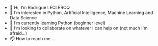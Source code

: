 - 👋 Hi, I’m Rodrigue LECLERCQ
- 👀 I’m interested in Python, Artificial Intelligence, Machine Learning and Data Science
- 🌱 I’m currently learning Python (beginner level)
- 💞️ I’m looking to collaborate on whatever I can help on (not much I'm afraid...)
- 📫 How to reach me ...

<!---
Rodrigue-LECLERCQ/Rodrigue-LECLERCQ is a ✨ special ✨ repository because its `README.md` (this file) appears on your GitHub profile.
You can click the Preview link to take a look at your changes.
--->
